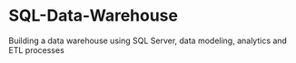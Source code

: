 # SQL-Data-Warehouse
Building a data warehouse using SQL Server, data modeling, analytics and ETL processes
